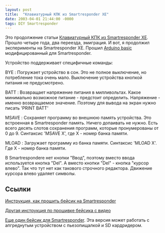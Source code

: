 ```yaml
---
layout: post
title:  "Клавиатурный КПК из Smartresponder XE"
date: 2003-04-01 21:44:00 -0000
tags: DIY Smartresponder
---
```


Это продолжение статьи [Клавиатурный КПК из Smartresponder XE](../2019/smart-response). Прошло четыре года, два переезда, эмиграция. И вот, я продолжил эксперименты на Smartresponder XE. Прошил [Arduino basic](https://github.com/robinhedwards/ArduinoBASIC) модифицированный для Smartresponder. 

Устройство поддерживает специфичные команды:

BYE
: Погружает устройство в сон. Это не полное выключение, но потребление тока очень мало. Выключение устройства кнопкой питания не предусмотрено.

BATT
: Возвращает напряжение питания в милливольтах. Какое минимально возможное питание - предстоит определить. Напряжение - именно возвращаемое значение. Поэтому для вывода на экран нужно писать 'PRINT BATT'

MSAVE
: Сохраняет программу во внешнюю память устройства. Это встроенная в Smartresponder память. Ничего допаивать не нужно. Есть всего десять слотов сохранения программ, которые пронумерованы от 0 до 9. Синтаксис 'MSAVE X', где X - номер банка памяти.

MLOAD
: Загружает программу из банка памяти. Синтаксис 'MLOAD X'. Где X - номер банка памяти.

В Smartrespondere нет кнопки "Ввод", поэтому вместо ввода используется кнопка "Del". А вместо кнопки "Del" - кнопка "курсор влево". Так что тут нет как такового строчного редактора. Движение курсора влево удаляет символы.

## Ссылки

[Инструкция, как прошить бейсик на Smartresponder](https://www.instructables.com/SMART-Response-XE-Tiny-Basic-Port/)

[Другая инструкция по прошивке бейсика с видео](https://www.hackster.io/news/run-basic-on-your-smart-response-xe-2041f035529d)

[Еще один бейсик для Smartresponder](https://github.com/fdufnews/SMART_Response_BASIC). Эта версия может работать с апгреднутым устройством с пьезопищалкой и SD кардридером.